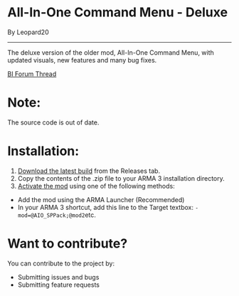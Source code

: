 # All-In-One Command Menu - Deluxe
By Leopard20
________
The deluxe version of the older mod, All-In-One Command Menu, with updated visuals, new features and many bug fixes.

[BI Forum Thread](https://forums.bohemia.net/forums/topic/224834-all-in-one-single-player-project/)
# Note:
The source code is out of date.

# Installation:
1. [Download the latest build](https://github.com/leopard20/All-In-One-Command-Menu/releases/latest) from the Releases tab. 
2. Copy the contents of the .zip file to your ARMA 3 installation directory.
3. [Activate the mod](http://www.armaholic.com/page.php?id=29755) using one of the following methods:
* Add the mod using the ARMA Launcher (Recommended)
* In your ARMA 3 shortcut, add this line to the Target textbox: `-mod=@AIO_SPPack;@mod2`etc.

# Want to contribute?
You can contribute to the project by:
* Submitting issues and bugs
* Submitting feature requests
